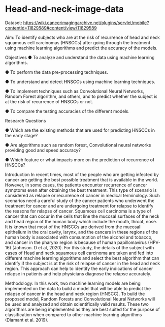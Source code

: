 # Head-and-neck-image-data

Dataset: https://wiki.cancerimagingarchive.net/plugins/servlet/mobile?contentId=11829589#content/view/11829589

Aim:
To identify subjects who are at the risk of recurrence of head and neck squamous cell carcinomas (HNSCCs) after going through the treatment using machine learning algorithms and predict the accuracy of the models.

Objectives
●	To analyze and understand the data using machine learning algorithms.

●	To perform the data pre-processing techniques.

●	To understand and detect HNSCCs using machine learning techniques.

●	To implement techniques such as Convolutional Neural Networks, Random Forest algorithm, and others, and to predict whether the subject is at the risk of recurrence of HNSCCs or not.

●	To compare the testing accuracies of the different models.

Research Questions

●	Which are the existing methods that are used for predicting HNSCCs in the early stage?

●	Are algorithms such as random forest, Convolutional neural networks providing good and speed accuracy?

●	Which feature or what impacts more on the prediction of recurrence of HNSCCs?

Introduction
In recent times, most of the people who are getting infected by cancer are getting the best possible treatment that is available in the world. However, in some cases, the patients encounter recurrence of cancer symptoms even after obtaining the best treatment. This type of scenario is considered as relapse or recurrence of cancer in medical terminology. Such scenarios need a careful study of the cancer patients who underwent the treatment for cancer and are undergoing treatment for relapse to identify the reasons for relapse of cancer. Squamous cell carcinoma is a type of cancer that can occur in the cells that line the mucosal surfaces of the neck and head region of the human body which include the mouth, throat, nose. It is known that most of the HNSCCs are derived from the mucosal epithelium in the oral cavity, larynx, and the cancers in these regions of the human body is associated with consumption of the alcohol and tobacco, and cancer in the pharynx region is because of human papillomavirus (HPV-16) (Johnson. D et al, 2020). For this study, the details of the subject with cases of Head and neck squamous cell carcinoma are taken and fed into different machine learning algorithms and select the best algorithm that can identify if the subject is at the risk of relapse of cancer in the head and neck region. This approach can help to identify the early indications of cancer relapse in patients and help physicians diagnose the relapse accurately.

Methodology:
In this work, two machine learning models are being implemented on the data to build a model that will be able to predict the relapse of cancer in the head and neck region (HNSCC). To build the proposed model, Random Forests and Convolutional Neural Networks will be used and analyzed and obtain scientifically valid results. These two algorithms are being implemented as they are best suited for the purpose of classification when compared to other machine learning algorithms (Diamant et al. 2019).
